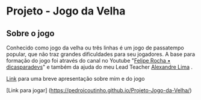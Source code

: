 # Projeto - Jogo da Velha

## Sobre o jogo

Conhecido como jogo da velha ou três linhas é um jogo de passatempo popular, que não traz grandes dificuldades para seu jogadores. A base para formação do jogo foi através do canal no Youtube "[Felipe Rocha • dicasparadevs](https://www.youtube.com/@dicasparadevs)" e também da ajuda do meu Lead Teacher [Alexandre Lima](https://github.com/alexandreatlima) .

[Link](https://docs.google.com/presentation/d/1mHD5CbFdd-ptTpcAY4vbpXexqjolMTuJbBe9q1svjS4/edit?usp=sharing) para uma breve apresentação sobre mim e do jogo

[Link para jogar] (https://pedroicoutinho.github.io/Projeto-Jogo-da-Velha/)